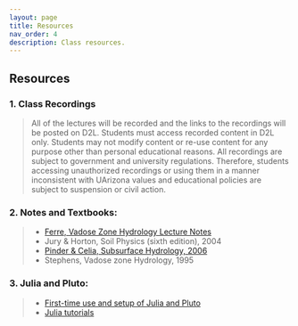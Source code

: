 ```yaml
---
layout: page
title: Resources
nav_order: 4
description: Class resources.
---
```



<h2>Resources</h2>

<h3>1. Class Recordings</h3>

> All of the lectures will be recorded and the links to the recordings will be posted on D2L. Students must access recorded content in D2L only. Students may not modify content or re-use content for any purpose other than personal educational reasons. All recordings are subject to government and university regulations. Therefore, students accessing unauthorized recordings or using them in a manner inconsistent with UArizona values and educational policies are subject to suspension or civil action.

<h3>2. Notes and Textbooks:</h3>

> - [Ferre, Vadose Zone Hydrology Lecture Notes](https://d2l.arizona.edu/d2l/loginh/)
> - Jury & Horton, Soil Physics (sixth edition), 2004
> - [Pinder & Celia, Subsurface Hydrology, 2006](https://arizona-primo.hosted.exlibrisgroup.com/primo-explore/fulldisplay?docid=01UA_ALMA51627996240003843&context=L&vid=01UA&lang=en_US&search_scope=Everything&adaptor=Local%20Search%20Engine&tab=default_tab&query=any,contains,Subsurface%20Hydrology&offset=0)
> - Stephens, Vadose zone Hydrology, 1995


<h3>3. Julia and Pluto:</h3>

> - [First-time use and setup of Julia and Pluto](https://computationalthinking.mit.edu/Fall24/installation/)
> - [Julia tutorials](https://julialang.org/learning/tutorials/)